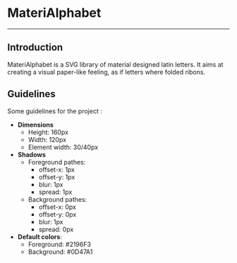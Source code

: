 # MateriAlphabet
---

## Introduction

MateriAlphabet is a SVG library of material designed latin letters. It aims at creating a visual paper-like feeling, as if letters where folded ribons.

## Guidelines

Some guidelines for the project :
- **Dimensions**
  - Height: 160px
  - Width: 120px
  - Element width: 30/40px
- **Shadows**
  - Foreground pathes:
    - offset-x: 1px
    - offset-y: 1px
    - blur: 1px
    - spread: 1px
  - Background pathes:
    - offset-x: 0px
    - offset-y: 0px
    - blur: 1px
    - spread: 0px
- **Default colors**:
  - Foreground: #2196F3
  - Background: #0D47A1
